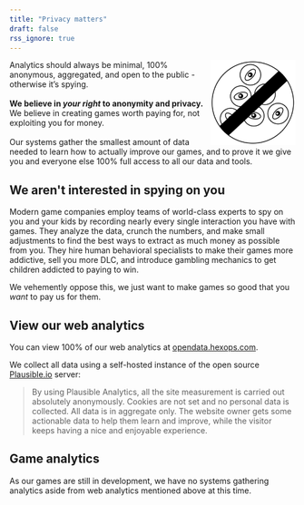 ```yaml
---
title: "Privacy matters"
draft: false
rss_ignore: true
---
```


<img height="150rem" style="float:right;" class="color-inverted" src="/img/no-spying.svg"></img>
Analytics should always be minimal, 100% anonymous, aggregated, and open to the public - otherwise it’s spying.
<br><br>
<strong>We believe in <em>your right</em> to anonymity and privacy.</strong> We believe in creating games worth paying for, not exploiting you for money.
<br><br>
Our systems gather the smallest amount of data needed to learn how to actually improve our games, and to prove it we give you and everyone else 100% full access to all our data and tools.

## We aren't interested in spying on you

Modern game companies employ teams of world-class experts to spy on you and your kids by recording nearly every single interaction you have with games. They analyze the data, crunch the numbers, and make small adjustments to find the best ways to extract as much money as possible from you. They hire human behavioral specialists to make their games more addictive, sell you more DLC, and introduce gambling mechanics to get children addicted to paying to win.

We vehemently oppose this, we just want to make games so good that you _want_ to pay us for them.

## View our web analytics

You can view 100% of our web analytics at <a href="https://opendata.hexops.com/hexops.com">opendata.hexops.com</a>.

We collect all data using a self-hosted instance of the open source <a href="https://plausible.io">Plausible.io</a> server:

> By using Plausible Analytics, all the site measurement is carried out absolutely anonymously.
> Cookies are not set and no personal data is collected. All data is in aggregate only.
> The website owner gets some actionable data to help them learn and improve, while the visitor keeps
> having a nice and enjoyable experience.

## Game analytics

As our games are still in development, we have no systems gathering analytics aside from web analytics mentioned above at this time.